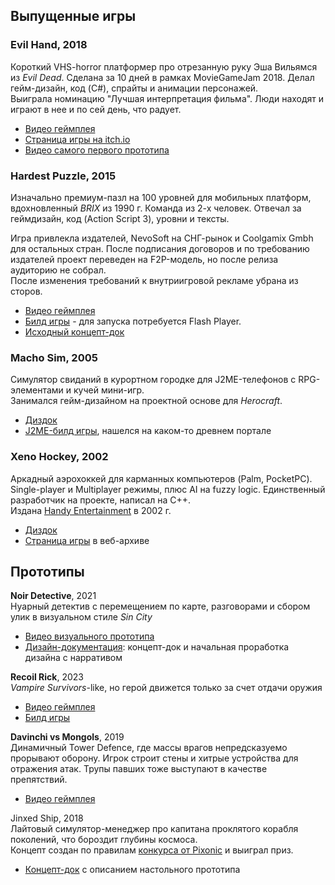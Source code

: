 ## Выпущенные игры
### Evil Hand, 2018
Короткий VHS-horror платформер про отрезанную руку Эша Вильямся из _Evil Dead_. Сделана за 10 дней в рамках MovieGameJam 2018.
Делал гейм-дизайн, код (C#), спрайты и анимации персонажей.  
Выиграла номинацию "Лучшая интерпретация фильма". Люди находят и играют в нее и по сей день, что радует.  

- [Видео геймплея](https://www.youtube.com/watch?v=k7jhd1hxsKU)
- [Страница игры на itch.io](https://ukiwuki.itch.io/evil-hand)
- [Видео самого первого прототипа](https://youtu.be/euwiMyuszzg)

### Hardest Puzzle, 2015
Изначально премиум-пазл на 100 уровней для мобильных платформ, вдохновленный _BRIX_ из 1990 г.
Команда из 2-х человек. Отвечал за геймдизайн, код (Action Script 3), уровни и тексты.

Игра привлекла издателей, NevoSoft на СНГ-рынок и Coolgamix Gmbh для остальных стран.
После подписания договоров и по требованию издателей проект переведен на F2P-модель, но после релиза аудиторию не собрал.  
После изменения требований к внутриигровой рекламе убрана из сторов.
- [Видео геймплея](https://www.youtube.com/watch?v=6kmXDssr48Y)
- [Билд игры](https://github.com/Ukiwuki/GameDesign/blob/main/HardestPuzzle-build.zip) - для запуска потребуется Flash Player.
- [Исходный концепт-док](https://docs.google.com/document/d/1JDlHB_X9sCGo8FHHFnur7gt_dJGtu7E0QgwV9eOtORs)

### Macho Sim, 2005
Симулятор свиданий в курортном городке для J2ME-телефонов с RPG-элементами и кучей мини-игр.  
Занимался гейм-дизайном на проектной основе для _Herocraft_.
- [Диздок](https://github.com/Ukiwuki/GameDesign/blob/main/GDD%20-%20InBed.pdf)
- [J2ME-билд игры](https://mobile.phoneky.com/games/?id=j4j43653), нашелся на каком-то древнем портале

### Xeno Hockey, 2002
Аркадный аэрохоккей для карманных компьютеров (Palm, PocketPC). Single-player и Multiplayer режимы, плюс AI на fuzzy logic.
Единственный разработчик на проекте, написал на С++.  
Издана [Handy Entertainment](https://www.ign.com/games/producer/handy-entertainment) в 2002 г.  

- [Диздок](https://github.com/Ukiwuki/GameDesign/blob/main/GDD%20-%20Xeno%20Hockey.pdf)
- [Страница игры](https://web.archive.org/web/20040804045335/http://www.handyent.com/xeno/) в веб-архиве
  
  
## Прототипы
__Noir Detective__, 2021  
Нуарный детектив с перемещением по карте, разговорами и сбором улик в визуальном стиле _Sin City_ 
- [Видео визуального прототипа](https://youtu.be/T0EZMNyelE4)
- [Дизайн-документация](https://1drv.ms/o/c/df93e6f473aa94d8/EmEiSKqSivNDtB_qZsUvPQUBkYzmpSBtLW6Q8PyDiCE2Hw?e=hHIK2q): концепт-док и начальная проработка дизайна с нарративом

__Recoil Rick__, 2023  
_Vampire Survivors_-like, но герой движется только за счет отдачи оружия  
- [Видео геймплея](https://youtu.be/cAnTP0ghLrM)
- [Билд игры](https://ukiwuki.itch.io/recoil-rick)

__Davinchi vs Mongols__, 2019  
Динамичный Tower Defence, где массы врагов непредсказуемо прорывают оборону.
Игрок строит стены и хитрые устройства для отражения атак. Трупы павших тоже выступают в качестве препятствий.
 - [Видео геймплея](https://youtu.be/seVGCgDb7-I)

Jinxed Ship, 2018  
Лайтовый симулятор-менеджер про капитана проклятого корабля поколений, что бороздит глубины космоса.  
Концепт создан по правилам [конкурса от Pixonic](https://vc.ru/id181238/44950-pixonic-final) и выиграл приз.
- [Концепт-док](https://github.com/Ukiwuki/GameDesign/blob/main/Jinxed%20Ship%20-%20Concept.pdf) c описанием настольного прототипа

